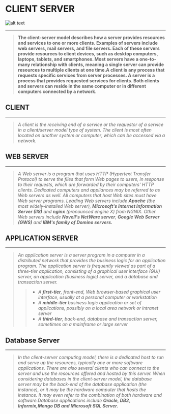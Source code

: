 # **CLIENT SERVER**

![alt text](https://assets.digitalocean.com/articles/HAProxy/wordpress_web_server.png "Logo Title Text 1")
___
> **The client-server model describes how a server provides resources and services to one or more clients. Examples of servers include web servers, mail servers, and file servers. Each of these servers provide resources to client devices, such as desktop computers, laptops, tablets, and smartphones. Most servers have a one-to-many relationship with clients, meaning a single server can provide resources to multiple clients at one time.A client is any process that requests specific services from server processes.
A server is a process that provides requested services for clients.
Both clients and servers can reside in the same computer or in different computers connected by a network.**
## CLIENT
___
> _A client is the receiving end of a service or the requestor of a service in a client/server model type of system. The client is most often located on another system or computer, which can be accessed via a network._
## WEB SERVER
___
> _A Web server is a program that uses HTTP (Hypertext Transfer Protocol) to serve the files that form Web pages to users, in response to their requests, which are forwarded by their computers' HTTP clients. Dedicated computers and appliances may be referred to as Web servers as well._
> _All computers that host Web sites must have Web server programs. Leading Web servers include **Apache** (the most widely-installed Web server), **Microsoft's Internet Information Server (IIS)** and **nginx** (pronounced engine X) from NGNIX. Other Web servers include **Novell's NetWare server**, **Google Web Server (GWS)** and **IBM's family of Domino servers.**_
## APPLICATION SERVER
___
> _An application server is a server program in a computer in a distributed network that provides the business logic for an application program. The application server is frequently viewed as part of a three-tier application, consisting of a graphical user interface (GUI) server, an application (business logic) server, and a database and transaction server._
>> * _A **first-tier**, front-end, Web browser-based graphical user interface, usually at a personal computer or workstation_
>> * _A **middle-tier** business logic application or set of applications, possibly on a local area network or intranet server_
>> * _A **third-tier**, back-end, database and transaction server, sometimes on a mainframe or large server_
## Database Server
___
> _In the client-server computing model, there is a dedicated host to run and serve up the resources, typically one or more software applications. There are also several clients who can connect to the server and use the resources offered and hosted by this server.
When considering databases in the client-server model, the database server may be the back-end of the database application (the instance), or it may be the hardware computer that hosts the instance. It may even refer to the combination of both hardware and software.Database applications include **Oracle, DB2, Informix,Mongo DB and Microsoft SQL Server.**_
